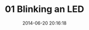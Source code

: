 ---
layout: post
title:  "01 Blinking an LED"
date:   2014-06-20 20:16:18
categories: tutorial
hype: 01-blinking-an-led
codebender: 36521
parts:
    - sku:	    COM-09590
      points:	B14 [Cathode] → B15 [Anode]

    - sku:      COM-08377
      points:	A10 → A15

intro: |
  LEDs (light-emitting diodes) are small, powerful lights that are used in many different applications. To start off the MicroView course, we will work on blinking an LED. That's right - it's as simple as turning a light on and off. It might not seem like much, but establishing this important baseline will give you a solid foundation as we work toward more complex experiments.

code_to_note: |
  Before you can use one of the MicroView's pins, you need to tell the MicroView whether it is an INPUT or OUTPUT. We use a built-in "function" called `pinMode()` to do this.

      pinMode(A3, OUTPUT);

  When you're using a pin as an OUTPUT, you can command it to be HIGH (output 5 volts), or LOW (output 0 volts).

      digitalWrite(A3, HIGH);

  Arduino programs run in a loop. When the MicroView sees the `delay()` command, it will pause the loop for the amount of time (in milliseconds). For example delay(1000) will stop the loop for one second as there are 1000 ms in one second.

      delay(1000);

what_you_should_see: |
  You should see your LED blink on and off. If it isn't, make sure you have assembled the circuit correctly and verified and uploaded the code to your MicroView or see the troubleshooting tips below.

toubleshooting: |
  **LED Not Lighting Up?**

  LEDs will only work in one direction. Try taking it out and turning it around 180 degrees (no need to worry, installing it backward does no permanent harm).

---